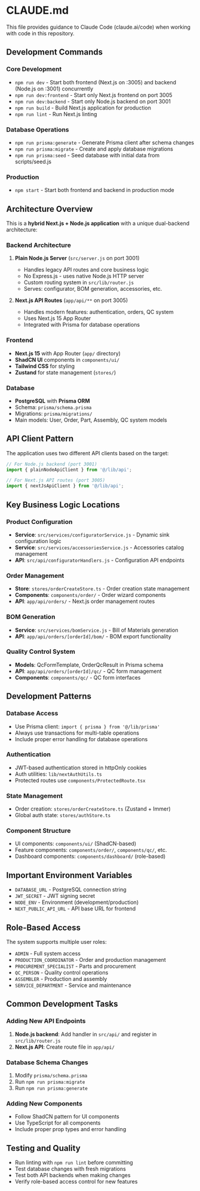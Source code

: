 # CLAUDE.md

This file provides guidance to Claude Code (claude.ai/code) when working with code in this repository.

## Development Commands

### Core Development
- `npm run dev` - Start both frontend (Next.js on :3005) and backend (Node.js on :3001) concurrently
- `npm run dev:frontend` - Start only Next.js frontend on port 3005
- `npm run dev:backend` - Start only Node.js backend on port 3001
- `npm run build` - Build Next.js application for production
- `npm run lint` - Run Next.js linting

### Database Operations
- `npm run prisma:generate` - Generate Prisma client after schema changes
- `npm run prisma:migrate` - Create and apply database migrations
- `npm run prisma:seed` - Seed database with initial data from scripts/seed.js

### Production
- `npm start` - Start both frontend and backend in production mode

## Architecture Overview

This is a **hybrid Next.js + Node.js application** with a unique dual-backend architecture:

### Backend Architecture
1. **Plain Node.js Server** (`src/server.js` on port 3001)
   - Handles legacy API routes and core business logic
   - No Express.js - uses native Node.js HTTP server
   - Custom routing system in `src/lib/router.js`
   - Serves: configurator, BOM generation, accessories, etc.

2. **Next.js API Routes** (`app/api/**` on port 3005)
   - Handles modern features: authentication, orders, QC system
   - Uses Next.js 15 App Router
   - Integrated with Prisma for database operations

### Frontend
- **Next.js 15** with App Router (`app/` directory)
- **ShadCN UI** components in `components/ui/`
- **Tailwind CSS** for styling
- **Zustand** for state management (`stores/`)

### Database
- **PostgreSQL** with **Prisma ORM**
- Schema: `prisma/schema.prisma`
- Migrations: `prisma/migrations/`
- Main models: User, Order, Part, Assembly, QC system models

## API Client Pattern

The application uses two different API clients based on the target:

```typescript
// For Node.js backend (port 3001)
import { plainNodeApiClient } from '@/lib/api';

// For Next.js API routes (port 3005)
import { nextJsApiClient } from '@/lib/api';
```

## Key Business Logic Locations

### Product Configuration
- **Service**: `src/services/configuratorService.js` - Dynamic sink configuration logic
- **Service**: `src/services/accessoriesService.js` - Accessories catalog management
- **API**: `src/api/configuratorHandlers.js` - Configuration API endpoints

### Order Management
- **Store**: `stores/orderCreateStore.ts` - Order creation state management
- **Components**: `components/order/` - Order wizard components
- **API**: `app/api/orders/` - Next.js order management routes

### BOM Generation
- **Service**: `src/services/bomService.js` - Bill of Materials generation
- **API**: `app/api/orders/[orderId]/bom/` - BOM export functionality

### Quality Control System
- **Models**: QcFormTemplate, OrderQcResult in Prisma schema
- **API**: `app/api/orders/[orderId]/qc/` - QC form management
- **Components**: `components/qc/` - QC form interfaces

## Development Patterns

### Database Access
- Use Prisma client: `import { prisma } from '@/lib/prisma'`
- Always use transactions for multi-table operations
- Include proper error handling for database operations

### Authentication
- JWT-based authentication stored in httpOnly cookies
- Auth utilities: `lib/nextAuthUtils.ts`
- Protected routes use `components/ProtectedRoute.tsx`

### State Management
- Order creation: `stores/orderCreateStore.ts` (Zustand + Immer)
- Global auth state: `stores/authStore.ts`

### Component Structure
- UI components: `components/ui/` (ShadCN-based)
- Feature components: `components/order/`, `components/qc/`, etc.
- Dashboard components: `components/dashboard/` (role-based)

## Important Environment Variables

- `DATABASE_URL` - PostgreSQL connection string
- `JWT_SECRET` - JWT signing secret
- `NODE_ENV` - Environment (development/production)
- `NEXT_PUBLIC_API_URL` - API base URL for frontend

## Role-Based Access

The system supports multiple user roles:
- `ADMIN` - Full system access
- `PRODUCTION_COORDINATOR` - Order and production management
- `PROCUREMENT_SPECIALIST` - Parts and procurement
- `QC_PERSON` - Quality control operations
- `ASSEMBLER` - Production and assembly
- `SERVICE_DEPARTMENT` - Service and maintenance

## Common Development Tasks

### Adding New API Endpoints
1. **Node.js backend**: Add handler in `src/api/` and register in `src/lib/router.js`
2. **Next.js API**: Create route file in `app/api/`

### Database Schema Changes
1. Modify `prisma/schema.prisma`
2. Run `npm run prisma:migrate`
3. Run `npm run prisma:generate`

### Adding New Components
- Follow ShadCN pattern for UI components
- Use TypeScript for all components
- Include proper prop types and error handling

## Testing and Quality

- Run linting with `npm run lint` before committing
- Test database changes with fresh migrations
- Test both API backends when making changes
- Verify role-based access control for new features